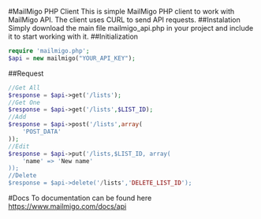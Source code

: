 #MailMigo PHP Client
This is simple MailMigo PHP client to work with MailMigo API. The client uses CURL to send API requests.
##Instalation
Simply download the main file mailmigo_api.php in your project and include it to start working with it.
##Initialization
```php
require 'mailmigo.php';
$api = new mailmigo("YOUR_API_KEY");
```

##Request
```php
//Get All
$response = $api->get('/lists');
//Get One
$response = $api->get('/lists',$LIST_ID);
//Add
$response = $api->post('/lists',array(
    'POST_DATA'
));
//Edit
$response = $api->put('/lists,$LIST_ID, array(
    'name' => 'New name'
));
//Delete
$response = $api->delete('/lists','DELETE_LIST_ID');
```

#Docs
To documentation can be found here https://www.mailmigo.com/docs/api
